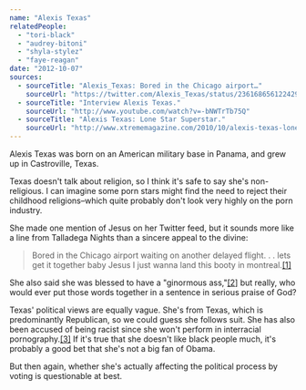 ```yaml
---
name: "Alexis Texas"
relatedPeople:
  - "tori-black"
  - "audrey-bitoni"
  - "shyla-stylez"
  - "faye-reagan"
date: "2012-10-07"
sources:
  - sourceTitle: "Alexis_Texas: Bored in the Chicago airport…"
    sourceUrl: "https://twitter.com/Alexis_Texas/status/236168656122429440"
  - sourceTitle: "Interview Alexis Texas."
    sourceUrl: "http://www.youtube.com/watch?v=-bNWTrTb75Q"
  - sourceTitle: "Alexis Texas: Lone Star Superstar."
    sourceUrl: "http://www.xtrememagazine.com/2010/10/alexis-texas-lone-star-superstar/"
---
```


Alexis Texas was born on an American military base in Panama, and grew up in Castroville, Texas.

Texas doesn't talk about religion, so I think it's safe to say she's non-religious. I can imagine some porn stars might find the need to reject their childhood religions–which quite probably don't look very highly on the porn industry.

She made one mention of Jesus on her Twitter feed, but it sounds more like a line from Talladega Nights than a sincere appeal to the divine:

>Bored in the Chicago airport waiting on another delayed flight. . . lets get it together baby Jesus I just wanna land this booty in montreal.<a class="source-citation" href="#https://twitter.com/Alexis_Texas/status/236168656122429440" title="Alexis_Texas: Bored in the Chicago airport…">[1]</a>

She also said she was blessed to have a "ginormous ass,"<a class="source-citation" href="#http://www.youtube.com/watch?v=-bNWTrTb75Q" title="Interview Alexis Texas.">[2]</a> but really, who would ever put those words together in a sentence in serious praise of God?

Texas' political views are equally vague. She's from Texas, which is predominantly Republican, so we could guess she follows suit. She has also been accused of being racist since she won't perform in interracial pornography.<a class="source-citation" href="#http://www.xtrememagazine.com/2010/10/alexis-texas-lone-star-superstar/" title="Alexis Texas: Lone Star Superstar.">[3]</a> If it's true that she doesn't like black people much, it's probably a good bet that she's not a big fan of Obama.

But then again, whether she's actually affecting the political process by voting is questionable at best.